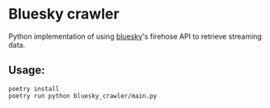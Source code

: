 # Bluesky crawler
Python implementation of using [bluesky](https://bsky.app/)'s firehose API to retrieve streaming data.

## Usage:
```
poetry install
poetry run python bluesky_crawler/main.py
```